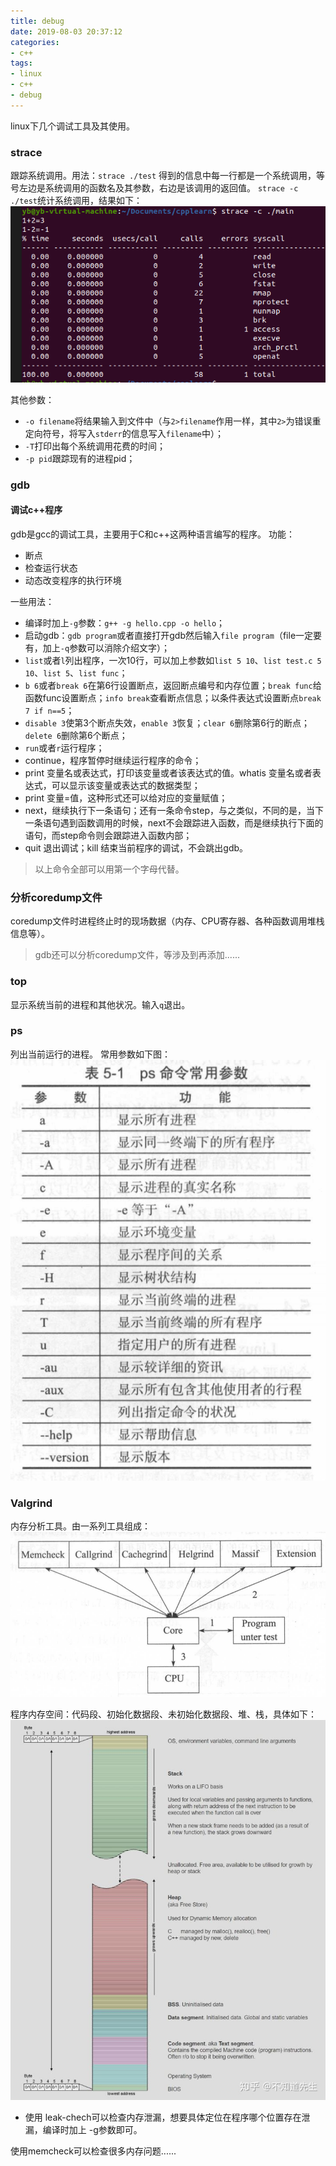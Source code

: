 ```yaml
---
title: debug
date: 2019-08-03 20:37:12
categories:
- c++
tags:
- linux
- c++
- debug
---
```

linux下几个调试工具及其使用。
<!--more-->

### strace
跟踪系统调用。用法：`strace ./test`
得到的信息中每一行都是一个系统调用，等号左边是系统调用的函数名及其参数，右边是该调用的返回值。
`strace -c ./test`统计系统调用，结果如下：
![strace -c](debug/stracec.png)

其他参数：
+ `-o filename`将结果输入到文件中（与`2>filename`作用一样，其中`2>`为错误重定向符号，将写入`stderr`的信息写入`filename`中）；
+ `-T`打印出每个系统调用花费的时间；
+ `-p pid`跟踪现有的进程pid；


### gdb
#### 调试c++程序
gdb是gcc的调试工具，主要用于C和c++这两种语言编写的程序。
功能：
+ 断点
+ 检查运行状态
+ 动态改变程序的执行环境

一些用法：
+ 编译时加上`-g`参数：`g++ -g hello.cpp -o hello`；
+ 启动gdb：`gdb program`或者直接打开gdb然后输入`file program`（file一定要有，加上`-q`参数可以消除介绍文字）；
+ `list`或者`l`列出程序，一次10行，可以加上参数如`list 5 10`、`list test.c 5 10`、`list 5`、`list func`；
+ `b 6`或者`break 6`在第6行设置断点，返回断点编号和内存位置；`break func`给函数func设置断点；`info break`查看断点信息；以条件表达式设置断点`break 7 if n==5`；
+ `disable 3`使第3个断点失效，`enable 3`恢复；`clear 6`删除第6行的断点；`delete 6`删除第6个断点；
+ `run`或者`r`运行程序；
+ continue，程序暂停时继续运行程序的命令；
+ print 变量名或表达式，打印该变量或者该表达式的值。whatis 变量名或者表达式，可以显示该变量或表达式的数据类型；
+ print 变量=值，这种形式还可以给对应的变量赋值；
+ next，继续执行下一条语句；还有一条命令step，与之类似，不同的是，当下一条语句遇到函数调用的时候，next不会跟踪进入函数，而是继续执行下面的语句，而step命令则会跟踪进入函数内部；
+ quit 退出调试；kill 结束当前程序的调试，不会跳出gdb。
>以上命令全部可以用第一个字母代替。

### 分析coredump文件
coredump文件时进程终止时的现场数据（内存、CPU寄存器、各种函数调用堆栈信息等）。
>gdb还可以分析coredump文件，等涉及到再添加......


### top
显示系统当前的进程和其他状况。输入`q`退出。

### ps
列出当前运行的进程。
常用参数如下图：
![ps parameter](debug/ps.PNG)

### Valgrind
内存分析工具。由一系列工具组成：
![Valgrind体系结构图](debug/valgrind.PNG)


程序内存空间：代码段、初始化数据段、未初始化数据段、堆、栈，具体如下：
![内存中程序各数据分布](debug/ProgramMem.jpg)



+ 使用 leak-chech可以检查内存泄漏，想要具体定位在程序哪个位置存在泄漏，编译时加上 -g参数即可。



使用memcheck可以检查很多内存问题......































